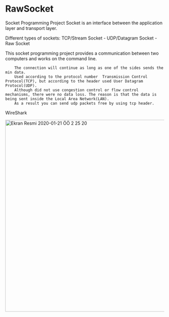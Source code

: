 # RawSocket

Socket Programming Project
Socket is an interface between the application layer and transport layer.

Different types of sockets:
TCP/Stream Socket - 
UDP/Datagram Socket -
Raw Socket

This socket programming project provides a communication between two computers and works on the command line.

        The connection will continue as long as one of the sides sends the min data.
        Used according to the protocol number  Transmission Control Protocol(TCP), but according to the header used User Datagram Protocol(UDP).
        Although did not use congestion control or flow control mechanisms, there were no data loss. The reason is that the data is being sent inside the Local Area Network(LAN).
        As a result you can send udp packets free by using tcp header. 


WireShark

<img width="606" alt="Ekran Resmi 2020-01-21 ÖÖ 2 25 20" src="https://user-images.githubusercontent.com/46044317/72763559-5f4b0600-3bf5-11ea-8d3f-fb5577e449be.png">
